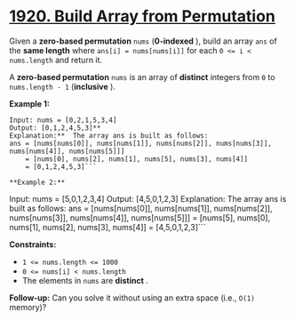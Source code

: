 # [1920. Build Array from Permutation](https://leetcode.com/problems/build-array-from-permutation/)

Given a **zero-based permutation**  `nums` (**0-indexed** ), build an array `ans` of the **same length**  where `ans[i] = nums[nums[i]]` for each `0 <= i < nums.length` and return it.

A **zero-based permutation**  `nums` is an array of **distinct**  integers from `0` to `nums.length - 1` (**inclusive** ).

**Example 1:** 

```
Input: nums = [0,2,1,5,3,4]
Output: [0,1,2,4,5,3]**
Explanation:**  The array ans is built as follows: 
ans = [nums[nums[0]], nums[nums[1]], nums[nums[2]], nums[nums[3]], nums[nums[4]], nums[nums[5]]]
    = [nums[0], nums[2], nums[1], nums[5], nums[3], nums[4]]
    = [0,1,2,4,5,3]```

**Example 2:** 

```
Input: nums = [5,0,1,2,3,4]
Output: [4,5,0,1,2,3]
Explanation: The array ans is built as follows:
ans = [nums[nums[0]], nums[nums[1]], nums[nums[2]], nums[nums[3]], nums[nums[4]], nums[nums[5]]]
    = [nums[5], nums[0], nums[1], nums[2], nums[3], nums[4]]
    = [4,5,0,1,2,3]```

**Constraints:** 

- `1 <= nums.length <= 1000`
- `0 <= nums[i] < nums.length`
- The elements in `nums` are **distinct** .

**Follow-up:**  Can you solve it without using an extra space (i.e., `O(1)` memory)?
